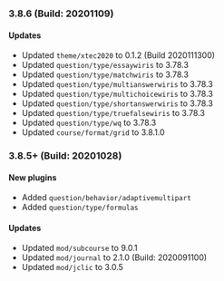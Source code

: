 ### 3.8.6 (Build: 20201109)
#### Updates
- Updated `theme/xtec2020` to 0.1.2 (Build 2020111300)
- Updated `question/type/essaywiris` to 3.78.3
- Updated `question/type/matchwiris` to 3.78.3
- Updated `question/type/multianswerwiris` to 3.78.3
- Updated `question/type/multichoicewiris` to 3.78.3
- Updated `question/type/shortanswerwiris` to 3.78.3
- Updated `question/type/truefalsewiris` to 3.78.3
- Updated `question/type/wq` to 3.78.3
- Updated `course/format/grid` to 3.8.1.0

### 3.8.5+ (Build: 20201028)
#### New plugins
- Added `question/behavior/adaptivemultipart`
- Added `question/type/formulas`

#### Updates
- Updated `mod/subcourse` to 9.0.1
- Updated `mod/journal` to 2.1.0 (Build: 2020091100)
- Updated `mod/jclic` to 3.0.5
